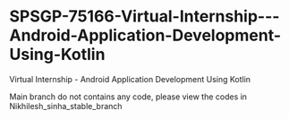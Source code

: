 # SPSGP-75166-Virtual-Internship---Android-Application-Development-Using-Kotlin
Virtual Internship - Android Application Development Using Kotlin


Main branch do not contains any code, please view the codes in Nikhilesh_sinha_stable_branch
